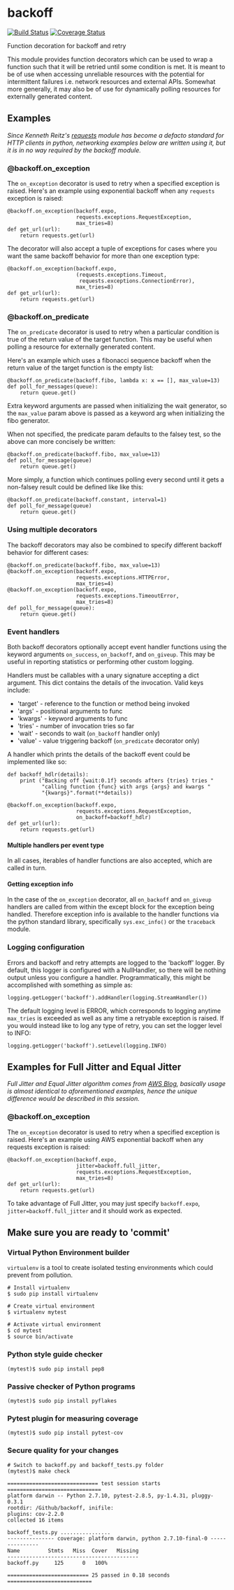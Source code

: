 # backoff

[![Build Status](https://travis-ci.org/litl/backoff.svg?branch=master)](https://travis-ci.org/litl/backoff?branch=master) [![Coverage Status](https://coveralls.io/repos/litl/backoff/badge.svg?branch=master)](https://coveralls.io/r/litl/backoff?branch=master)

Function decoration for backoff and retry

This module provides function decorators which can be used to wrap a
function such that it will be retried until some condition is met. It
is meant to be of use when accessing unreliable resources with the
potential for intermittent failures i.e. network resources and external
APIs. Somewhat more generally, it may also be of use for dynamically
polling resources for externally generated content.

## Examples

*Since Kenneth Reitz's [requests](http://python-requests.org) module
has become a defacto standard for HTTP clients in python, networking
examples below are written using it, but it is in no way required by
the backoff module.*

### @backoff.on_exception

The `on_exception` decorator is used to retry when a specified exception
is raised. Here's an example using exponential backoff when any
`requests` exception is raised:

    @backoff.on_exception(backoff.expo,
                          requests.exceptions.RequestException,
                          max_tries=8)
    def get_url(url):
        return requests.get(url)

The decorator will also accept a tuple of exceptions for cases where
you want the same backoff behavior for more than one exception type:

    @backoff.on_exception(backoff.expo,
                          (requests.exceptions.Timeout,
                           requests.exceptions.ConnectionError),
                          max_tries=8)
    def get_url(url):
        return requests.get(url)

### @backoff.on_predicate

The `on_predicate` decorator is used to retry when a particular
condition is true of the return value of the target function.  This may
be useful when polling a resource for externally generated content.

Here's an example which uses a fibonacci sequence backoff when the
return value of the target function is the empty list:

    @backoff.on_predicate(backoff.fibo, lambda x: x == [], max_value=13)
    def poll_for_messages(queue):
        return queue.get()

Extra keyword arguments are passed when initializing the
wait generator, so the `max_value` param above is passed as a keyword
arg when initializing the fibo generator.

When not specified, the predicate param defaults to the falsey test,
so the above can more concisely be written:

    @backoff.on_predicate(backoff.fibo, max_value=13)
    def poll_for_message(queue)
        return queue.get()

More simply, a function which continues polling every second until it
gets a non-falsey result could be defined like like this:

    @backoff.on_predicate(backoff.constant, interval=1)
    def poll_for_message(queue)
        return queue.get()

### Using multiple decorators

The backoff decorators may also be combined to specify different
backoff behavior for different cases:

    @backoff.on_predicate(backoff.fibo, max_value=13)
    @backoff.on_exception(backoff.expo,
                          requests.exceptions.HTTPError,
                          max_tries=4)
    @backoff.on_exception(backoff.expo,
                          requests.exceptions.TimeoutError,
                          max_tries=8)
    def poll_for_message(queue):
        return queue.get()

### Event handlers

Both backoff decorators optionally accept event handler functions
using the keyword arguments `on_success`, `on_backoff`, and `on_giveup`.
This may be useful in reporting statistics or performing other custom
logging.

Handlers must be callables with a unary signature accepting a dict
argument. This dict contains the details of the invocation. Valid keys
include:

  * 'target' - reference to the function or method being invoked
  * 'args' - positional arguments to func
  * 'kwargs' - keyword arguments to func
  * 'tries' - number of invocation tries so far
  * 'wait' - seconds to wait (`on_backoff` handler only)
  * 'value' - value triggering backoff (`on_predicate` decorator only)

A handler which prints the details of the backoff event could be
implemented like so:

    def backoff_hdlr(details):
        print ("Backing off {wait:0.1f} seconds afters {tries} tries "
               "calling function {func} with args {args} and kwargs "
               "{kwargs}".format(**details))

    @backoff.on_exception(backoff.expo,
                          requests.exceptions.RequestException,
                          on_backoff=backoff_hdlr)
    def get_url(url):
        return requests.get(url)

#### Multiple handlers per event type

In all cases, iterables of handler functions are also accepted, which
are called in turn.

#### Getting exception info

In the case of the `on_exception` decorator, all `on_backoff` and
`on_giveup` handlers are called from within the except block for the
exception being handled. Therefore exception info is available to the
handler functions via the python standard library, specifically
`sys.exc_info()` or the `traceback` module.

### Logging configuration

Errors and backoff and retry attempts are logged to the 'backoff'
logger. By default, this logger is configured with a NullHandler, so
there will be nothing output unless you configure a handler.
Programmatically, this might be accomplished with something as simple
as:

    logging.getLogger('backoff').addHandler(logging.StreamHandler())

The default logging level is ERROR, which corresponds to logging anytime
`max_tries` is exceeded as well as any time a retryable exception is
raised. If you would instead like to log any type of retry, you can
set the logger level to INFO:

    logging.getLogger('backoff').setLevel(logging.INFO)

## Examples for Full Jitter and Equal Jitter

*Full Jitter and Equal Jitter algorithm comes from [AWS Blog](http://www.awsarchitectureblog.com/2015/03/backoff.html), basically usage is almost identical to aforementioned examples, hence the unique difference would be described in this session.*

### @backoff.on_exception

The ``on_exception`` decorator is used to retry when a specified exception is raised. Here's an example using AWS exponential backoff when any requests exception is raised:

    @backoff.on_exception(backoff.expo,
                          jitter=backoff.full_jitter,
                          requests.exceptions.RequestException,
                          max_tries=8)
    def get_url(url):
        return requests.get(url)

To take advantage of Full Jitter, you may just specify ``backoff.expo``, ``jitter=backoff.full_jitter`` and it should work as expected.

## Make sure you are ready to 'commit'

### Virtual Python Environment builder

``virtualenv`` is a tool to create isolated testing environments which could prevent from pollution.

	# Install virtualenv
	$ sudo pip install virtualenv
	
	# Create virtual environment
	$ virtualenv mytest
	
	# Activate virtual environment
	$ cd mytest
	$ source bin/activate

### Python style guide checker

    (mytest)$ sudo pip install pep8

### Passive checker of Python programs

    (mytest)$ sudo pip install pyflakes
     
### Pytest plugin for measuring coverage

    (mytest)$ sudo pip install pytest-cov

### Secure quality for your changes

    # Switch to backoff.py and backoff_tests.py folder
    (mytest)$ make check
    
    ============================= test session starts ==============================
    platform darwin -- Python 2.7.10, pytest-2.8.5, py-1.4.31, pluggy-0.3.1
    rootdir: /Github/backoff, inifile: 
    plugins: cov-2.2.0
    collected 16 items 

    backoff_tests.py ................
    --------------- coverage: platform darwin, python 2.7.10-final-0 ---------------
    Name         Stmts   Miss  Cover   Missing
    ------------------------------------------
    backoff.py     125      0   100%

    ========================== 25 passed in 0.18 seconds ===========================

